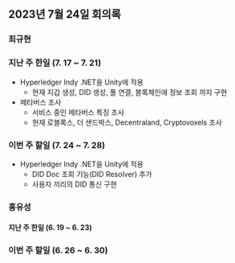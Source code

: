 ## 2023년 7월 24일 회의록

### 최규현 
### 지난 주 한일 (7. 17 ~ 7. 21)

  - Hyperledger Indy .NET을 Unity에 적용
    - 현재 지갑 생성, DID 생성, 풀 연결, 블록체인에 정보 조회 까지 구현
  - 메타버스 조사
    - 서비스 중인 메타버스 특징 조사
    - 현재 로블록스, 더 샌드박스, Decentraland, Cryptovoxels 조사

### 이번 주 할일 (7. 24 ~ 7. 28)

  - Hyperledger Indy .NET을 Unity에 적용
    - DID Doc 조회 기능(DID Resolver) 추가
    - 사용자 끼리의 DID 통신 구현
  
### 홍유성
#### 지난 주 한일 (6. 19 ~ 6. 23)


### 이번 주 할일 (6. 26 ~ 6. 30)

